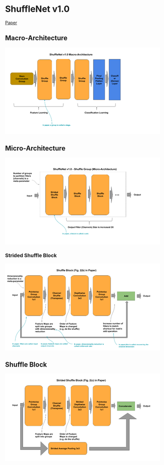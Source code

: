 
# ShuffleNet v1.0

[Paper](https://arxiv.org/pdf/1707.01083.pdf)

## Macro-Architecture

<img src='shufflenet/macro.png'>

## Micro-Architecture

<img src='shufflenet/micro.png'>

### Strided Shuffle Block

<img src='shufflenet/strided-block.png'>

## Shuffle Block

<img src='shufflenet/block.png'>